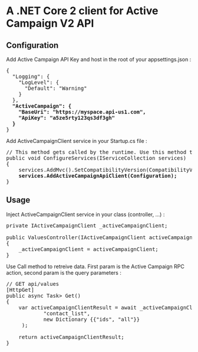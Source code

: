 # A .NET Core 2 client for Active Campaign V2 API

## Configuration

Add Active Campaign API Key and host in the root of your appsettings.json :

<pre>
{
  "Logging": {
    "LogLevel": {
      "Default": "Warning"
    }
  },
  <b>"ActiveCampaign": {
    "BaseUri": "https://myspace.api-us1.com",
    "ApiKey": "a5ze5rty123qs3df3gh"
  }</b>
}
</pre>

Add ActiveCampaignClient service in your Startup.cs file :
<pre>
// This method gets called by the runtime. Use this method to add services to the container.
public void ConfigureServices(IServiceCollection services)
{
    services.AddMvc().SetCompatibilityVersion(CompatibilityVersion.Version_2_1);
    <b>services.AddActiveCampaignApiClient(Configuration); </b>
}
</pre>
        
## Usage
Inject ActiveCampaignClient service in your class (controller, ...) : 
<pre>
private IActiveCampaignClient _activeCampaignClient;

public ValuesController(IActiveCampaignClient activeCampaignClient)
{
    _activeCampaignClient = activeCampaignClient;
}
</pre>

Use Call method to retreive data. First param is the Active Campaign RPC action, second param is the query parameters :
<pre>
// GET api/values
[HttpGet]
public async Task<ActionResult<ActiveCampaignClientResult>> Get()
{
    var activeCampaignClientResult = await _activeCampaignClient.Call(
            "contact_list", 
            new Dictionary<string, string> {{"ids", "all"}}
     );
    
    return activeCampaignClientResult;
}
</pre>